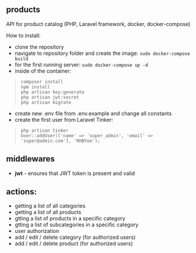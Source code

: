 ## products
API for product catalog (PHP, Laravel framework, docker, docker-compose)

How to install:
 * clone the repository
 * navigate to repository folder and create the image: `sudo docker-compose build`
 * for the first running server: `sudo docker-compose up -d`
 * inside of the container:
 > `composer install`  
 > `npm install`  
 > `php artisan key:generate`  
 > `php artisan jwt:secret`   
 > `php artisan migrate`  
 * create new .env file from .env.example and change all constants
 * create the first user from Laravel Tinker:
 > `php artisan tinker`  
 > `User::addUser(['name' => 'super_admin', 'email' => 'super@admin.com'], 'RHBYoe');`

## middlewares
* **jwt** - ensures that JWT token is present and valid

## actions:
 * getting a list of all categories
 * getting a list of all products
 * gtting a list of products in a specific category
 * gtting a list of subcategories in a specific category
 * user authorization
 * add / edit / delete category (for authorized users)
 * add / edit / delete product (for authorized users)
